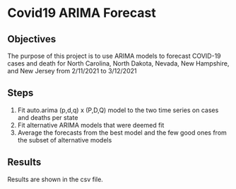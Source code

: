 # Covid19 ARIMA Forecast

## Objectives
The purpose of this project is to use ARIMA models to forecast COVID-19 cases and death for North Carolina, North Dakota, Nevada, New Hampshire, and New Jersey from 2/11/2021 to 3/12/2021

## Steps
1. Fit auto.arima (p,d,q) x (P,D,Q) model to the two time series on cases and deaths per state
2. Fit alternative ARIMA models that were deemed fit
3. Average the forecasts from the best model and the few good ones from the subset of alternative models

## Results
Results are shown in the csv file.
